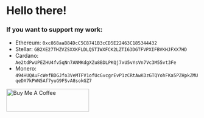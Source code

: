 # Hello there!

### If you want to support my work:

- Ethereum: `0xc868aaB84DcC5C8741B3cCD5E22463C185344432`
- Stellar: `GB2XE27THZVZSXXKFLDLQSTIWXFCK2LZTI63DGTFVPXIFBVKHJFXX7HD`
- Cardano: `Ae2tdPwUPEZHU4fv5qNn7ANMKdgXZu8BDLPKQj7xU5vYsVn7Vc3M55vt3Fe`
- Monero: `494HUQAuFcWefBDGJfo3VeMTFV1ofUcGvcgrEvP1zCRtAwKDzGTQYohFKa5PZHpkZMUqeDX7kPWN5Af7yuG9FSvA8sokGZ7`

<a href="https://www.buymeacoffee.com/radium" target="_blank"><img src="https://cdn.buymeacoffee.com/buttons/v2/default-violet.png" alt="Buy Me A Coffee" width="217px" height="60px"></a>
